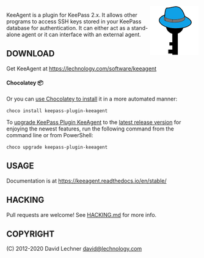<img align="right" src="doc/images/logo.png">

KeeAgent is a plugin for KeePass 2.x. It allows other programs to access SSH
keys stored in your KeePass database for authentication. It can either act as a
stand-alone agent or it can interface with an external agent.


DOWNLOAD
--------

Get KeeAgent at https://lechnology.com/software/keeagent

#### Chocolatey 📦 
Or you can [use Chocolatey to install](https://community.chocolatey.org/packages/keepass-plugin-keeagent#install) it in a more automated manner:

```
choco install keepass-plugin-keeagent
```

To [upgrade KeePass Plugin KeeAgent](https://community.chocolatey.org/packages/keepass-plugin-keeagent#upgrade) to the [latest release version](https://community.chocolatey.org/packages/keepass-plugin-keeagent#versionhistory) for enjoying the newest features, run the following command from the command line or from PowerShell:

```
choco upgrade keepass-plugin-keeagent
```

USAGE
-----

Documentation is at https://keeagent.readthedocs.io/en/stable/


HACKING
-------

Pull requests are welcome! See [HACKING.md](./HACKING.md) for more info.


COPYRIGHT
---------

(C) 2012-2020 David Lechner <david@lechnology.com>
